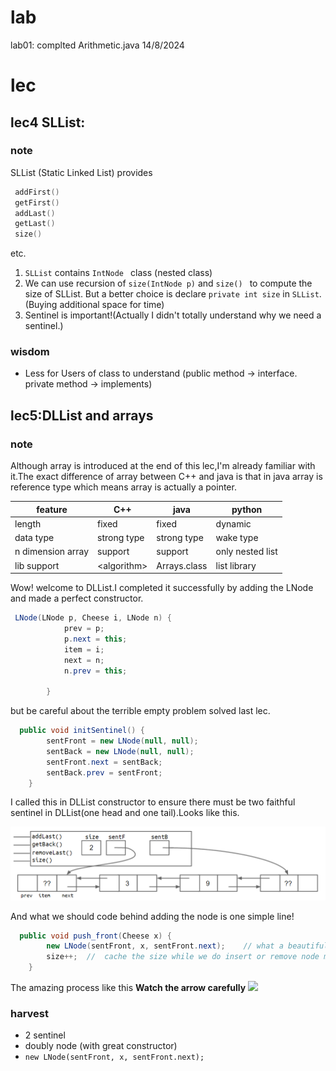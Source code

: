 # lab

lab01: complted Arithmetic.java 14/8/2024

# lec

## lec4 SLList:

### note

SLList (Static Linked List) provides

```cpp
 addFirst()
 getFirst()
 addLast()
 getLast()
 size()
```

etc.

1. `SLList` contains `IntNode ` class (nested class)
2. We can use recursion of `size(IntNode p)` and `size() ` to compute the size of SLList. But a better choice is declare `private int size` in `SLList`. (Buying additional space for time)
3. Sentinel is important!(Actually I didn't totally understand why we need a sentinel.)

### wisdom

- Less for Users of class to understand (public method -> interface. private method -> implements)

## lec5:DLList and arrays

### note

Although array is introduced at the end of this lec,I'm already familiar with it.The exact difference of array between C++ and java is that in java array is reference type which means array is actually a pointer.

| feature           | C++          | java         | python           |
| ----------------- | ------------ | ------------ | ---------------- |
| length            | fixed        | fixed        | dynamic          |
| data type         | strong type  | strong type  | wake type        |
| n dimension array | support      | support      | only nested list |
| lib support       | \<algorithm> | Arrays.class | list library     |

Wow! welcome to DLList.I completed it successfully by adding the LNode and made a perfect constructor.

```java
 LNode(LNode p, Cheese i, LNode n) {
            prev = p;
            p.next = this;
            item = i;
            next = n;
            n.prev = this;

        }
```

but be careful about the terrible empty problem solved last lec.

```java
  public void initSentinel() {
        sentFront = new LNode(null, null);
        sentBack = new LNode(null, null);
        sentFront.next = sentBack;
        sentBack.prev = sentFront;
    }
```

I called this in DLList constructor to ensure there must be two faithful sentinel in DLList(one head and one tail).Looks like this.

![](./imgs/2sentinel.png)

And what we should code behind adding the node is one simple line!

```java
  public void push_front(Cheese x) {
        new LNode(sentFront, x, sentFront.next);    // what a beautiful line!
        size++;  //  cache the size while we do insert or remove node makes it easier for us to get the size
    }
```

The amazing process like this **Watch the arrow carefully**
![](./imgs/DLListPush_front.gif)

### harvest

- 2 sentinel
- doubly node (with great constructor)
- `new LNode(sentFront, x, sentFront.next);`

